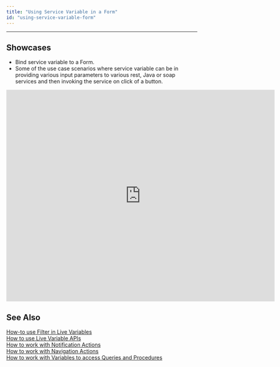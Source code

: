 ```yaml
---
title: "Using Service Variable in a Form"
id: "using-service-variable-form"
---
```

---

## Showcases

- Bind service variable to a Form.
- Some of the use case scenarios where service variable can be in providing various input parameters to various rest, Java or soap services and then invoking the service on click of a button.

<iframe width="708" height="560" src="https://docs.google.com/presentation/d/e/2PACX-1vSHpHtLpaXVpzy9NeEK9wJM8iYvml3T-iwdp1sU6XHc46F54ksMsJvGYgySm85Z3-ea7SiR8dVSkQQM/embed?start=false&amp;loop=false&amp;delayms=3000" frameborder="0" allowfullscreen="allowfullscreen" mozallowfullscreen="mozallowfullscreen" webkitallowfullscreen="webkitallowfullscreen"></iframe>

## See Also

[How-to use Filter in Live Variables](/learn/how-tos/using-filter-conditions-variable/)  
[How to use Live Variable APIs](/learn/how-tos/using-live-variable-apis/)  
[How to work with Notification Actions](/learn/how-tos/using-notification-actions/)  
[How to work with Navigation Actions](/learn/how-tos/using-navigation-action/)  
[How to work with Variables to access Queries and Procedures](/learn/how-tos/using-variables-queries-procedure/)  

